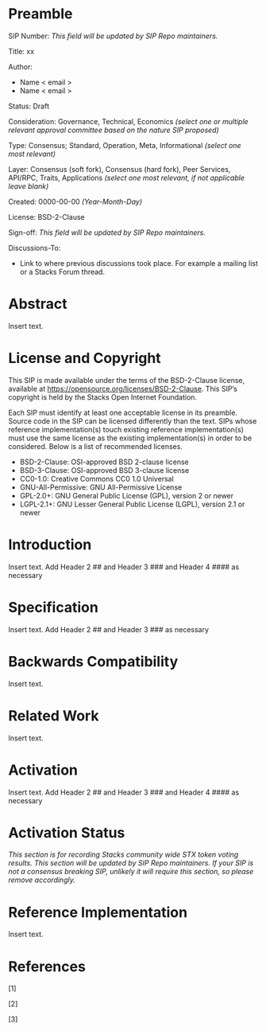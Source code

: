 # Preamble

SIP Number:  _This field will be updated by SIP Repo maintainers._

Title: xx

Author:
* Name < email >
* Name < email >

Status: Draft 

Consideration: Governance, Technical, Economics _(select one or multiple relevant approval committee based on the nature SIP proposed)_

Type: Consensus; Standard, Operation, Meta, Informational _(select one most relevant)_

Layer: Consensus (soft fork), Consensus (hard fork), Peer Services, API/RPC, Traits, Applications _(select one most relevant, if not applicable leave blank)_

Created: 0000-00-00 _(Year-Month-Day)_

License: BSD-2-Clause

Sign-off: _This field will be updated by SIP Repo maintainers._

Discussions-To:
* Link to where previous discussions took place. For example a mailing list or a Stacks Forum thread. 

# Abstract

Insert text.

# License and Copyright

This SIP is made available under the terms of the BSD-2-Clause license,
available at https://opensource.org/licenses/BSD-2-Clause.  This SIP’s copyright
is held by the Stacks Open Internet Foundation.

Each SIP must identify at least one acceptable license in its preamble. Source
code in the SIP can be licensed differently than the text. SIPs whose reference
implementation(s) touch existing reference implementation(s) must use the same
license as the existing implementation(s) in order to be considered. Below is a
list of recommended licenses.

- BSD-2-Clause: OSI-approved BSD 2-clause license
- BSD-3-Clause: OSI-approved BSD 3-clause license
- CC0-1.0: Creative Commons CC0 1.0 Universal
- GNU-All-Permissive: GNU All-Permissive License
- GPL-2.0+: GNU General Public License (GPL), version 2 or newer
- LGPL-2.1+: GNU Lesser General Public License (LGPL), version 2.1 or newer

# Introduction

Insert text.
Add Header 2 ## and Header 3 ### and Header 4 #### as necessary

# Specification

Insert text.
Add Header 2 ## and Header 3 ### as necessary

# Backwards Compatibility

Insert text.

# Related Work

Insert text.

# Activation

Insert text.
Add Header 2 ## and Header 3 ### and Header 4 #### as necessary

# Activation Status

_This section is for recording Stacks community wide STX token voting results. This section will be updated by SIP Repo maintainers. If your SIP is not a consensus breaking SIP, unlikely it will require this section, so please remove accordingly._

# Reference Implementation

Insert text.

# References

[1]

[2]

[3]

